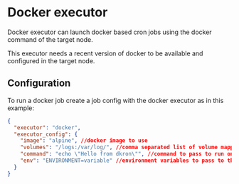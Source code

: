 # Docker executor

Docker executor can launch docker based cron jobs using the docker command of the target node.

This executor needs a recent version of docker to be available and configured in the target node.

## Configuration

To run a docker job create a job config with the docker executor as in this example:

```json
{
  "executor": "docker",
  "executor_config": {
    "image": "alpine", //docker image to use
    "volumes": "/logs:/var/log/", //comma separated list of volume mappings
    "command": "echo \"Hello from dkron\"", //command to pass to run on container
    "env": "ENVIRONMENT=variable" //environment variables to pass to the container
  }
}
```
